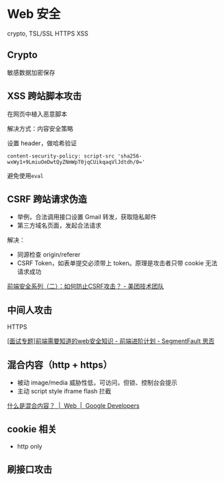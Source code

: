 # Web 安全
crypto, TSL/SSL HTTPS XSS

## Crypto
敏感数据加密保存

## XSS 跨站脚本攻击
在网页中植入恶意脚本

解决方式：内容安全策略

设置 header，做哈希验证
```
content-security-policy: script-src 'sha256-wxWy1+9LmiuOeDwtQyZNmWpT0jqCUikqaqVlJdtdh/0='
```
避免使用`eval`

## CSRF 跨站请求伪造
- 举例，合法调用接口设置 Gmail 转发，获取隐私邮件
- 第三方域名页面，发起合法请求

解决：
- 同源检查 origin/referer
- CSRF Token，如表单提交必须带上 token。原理是攻击者只带 cookie 无法请求成功

[前端安全系列（二）：如何防止CSRF攻击？ - 美团技术团队](https://tech.meituan.com/2018/10/11/fe-security-csrf.html)
## 中间人攻击
HTTPS

[[面试专题]前端需要知道的web安全知识 - 前端进阶计划 - SegmentFault 思否](https://segmentfault.com/a/1190000010913697#articleHeader5)

## 混合内容（http + https）
- 被动 image/media  威胁性低，可访问，但锁、控制台会提示
- 主动 script style iframe flash  拦截

[什么是混合内容？  |  Web  |  Google Developers](https://developers.google.com/web/fundamentals/security/prevent-mixed-content/what-is-mixed-content)

## cookie 相关

- http only

## 刷接口攻击
